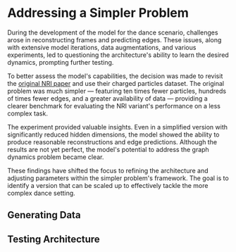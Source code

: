 # Addressing a Simpler Problem

During the development of the model for the dance scenario, challenges arose in reconstructing frames and predicting edges. These issues, along with extensive model iterations, data augmentations, and various experiments, led to questioning the architecture's ability to learn the desired dynamics, prompting further testing.

To better assess the model's capabilities, the decision was made to revisit the [original NRI paper](https://arxiv.org/abs/1802.04687) and use their charged particles dataset. The original problem was much simpler — featuring ten times fewer particles, hundreds of times fewer edges, and a greater availability of data — providing a clearer benchmark for evaluating the NRI variant's performance on a less complex task.

The experiment provided valuable insights. Even in a simplified version with significantly reduced hidden dimensions, the model showed the ability to produce reasonable reconstructions and edge predictions. Although the results are not yet perfect, the model's potential to address the graph dynamics problem became clear.

These findings have shifted the focus to refining the architecture and adjusting parameters within the simpler problem's framework. The goal is to identify a version that can be scaled up to effectively tackle the more complex dance setting.

## Generating Data

## Testing Architecture